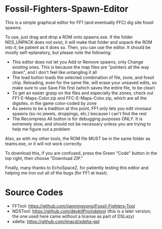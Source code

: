 # Fossil-Fighters-Spawn-Editor
This is a simple graphical editor for FF1 (and eventually FFC) dig site fossil spawns.

To use, just drag and drop a ROM onto spawns.exe. If the folder NDS_UNPACK does not exist, it will make that folder and unpack the ROM
into it; be patient as it does so. Then, you can use the editor. It should be mostly self-eplanatory, but please
note the following:
- This editor does not let you Add or Remove spawns, only Change existing ones. This is because the map files are "pointers all
  the way down", and I don't feel like untangling it all
- The load button loads the selected combination of file, zone, and fossil chip. Reloading, even for the same file, will erase
  your unsaved edits, so make sure to use Save File first (which saves the entire file, to be clear)
- To get an easier grasp on the files and especially the zones, check out FF1-E-Maps-Color.zip and FFC-E-Maps-Color.zip,
  which are all the digsites. in the game color-coded by zone
- As seems to be a tradition at this point, FF1 only lets you edit vivosaur spawns (so no jewels, droppings, etc.) because I
  can't find the rest
- The Recompress All button is for debugging purposes ONLY. It is extremely slow, and should not be necessary unless you are trying
  to help me figure out a problem
  
Also, as with my other tools, the ROM file MUST be in the same folder as teams.exe, or it will not work correctly.
  
To download this, if you are confused, press the Green "Code" button in the top right, then choose "Download ZIP."

Finally, many thanks to EchoSpaceZ, for patiently testing this editor and helping me iron out all of the bugs (for FF1 at least).

# Source Codes
- FFTool: https://github.com/jianmingyong/Fossil-Fighters-Tool
- NDSTool: https://github.com/devkitPro/ndstool (this is a later version; the one used here came without a license as part of DSLazy)
- xdelta: https://github.com/jmacd/xdelta-gpl